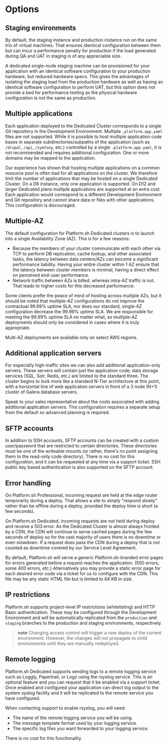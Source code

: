 # Options

## Staging environments

By default, the staging instance and production instance run on the same trio of virtual machines.  That ensures identical configuration between them but can incur a performance penalty for production if the load generated during QA and UAT in staging is of any appreciable size.

A dedicated single-node staging machine can be provisioned for your application with an identical software configuration to your production hardware, but reduced hardware specs.  This gives the advantages of isolating the staging load from the production hardware as well as having an identical software configuration to perform UAT, but this option does not provide a bed for performance testing as the physical hardware configuration is not the same as production.

## Multiple applications

Each application deployed to the Dedicated Cluster corresponds to a single Git repository in the Development Environment.  Multiple `.platform.app.yaml` files are not supported.  While it is possible to host multiple application code bases in separate subdirectories/subpaths of the application (such as `/drupal`, `/api`, `/symfony`, etc.) controlled by a single `.platform.app.yaml`, it is not recommended and requires additional configuration.  One or more domains may be mapped to the application.

Our experience has shown that hosting multiple applications on a common resource pool is often bad for all applications on the cluster.  We therefore limit the number of applications that may be hosted on a single Dedicated Cluster.  On a D6 instance, only one application is supported.  On D12 and larger Dedicated plans multiple applications are supported at an extra cost.  Each application would correspond to a different Development Environment and Git repository and cannot share data or files with other applications.  This configuration is discouraged.

## Multiple-AZ

The default configuration for Platform.sh Dedicated clusters is to launch into a single Availability Zone (AZ).  This is for a few reasons:

* Because the members of your cluster communicate with each other via TCP to perform DB replication, cache lookup, and other associated tasks, the latency between data centers/AZs can become a significant performance liability.  Having your entire cluster within 1 AZ ensure that the latency between cluster members is minimal, having a direct effect on perceived end-user performance.
* Network traffic between AZs is billed, whereas intra-AZ traffic is not.  That leads to higher costs for this decreased performance.

Some clients prefer the peace of mind of hosting across multiple AZs, but it should be noted that multiple-AZ configurations do not improve the contractual 99.99% uptime SLA, nor does our standard, single-AZ configuration decrease the 99.99% uptime SLA.  We are responsible for meeting the 99.99% uptime SLA no matter what, so multiple-AZ deployments should only be considered in cases where it is truly appropriate.

Multi-AZ deployments are available only on select AWS regions.

## Additional application servers

For especially high-traffic sites we can also add additional application-only servers.  These servers will contain just the application code; data storage services (SQL, Solr, Redis, etc.) are limited to the standard three.  The cluster begins to look more like a standard N-Tier architecture at this point, with a horizontal line of web application servers in front of a 3 node (N+1) cluster of Galera database servers.

Speak to your sales representative about the costs associated with adding additional application servers.  This configuration requires a separate setup from the default so advanced planning is required.

## SFTP accounts

In addition to SSH accounts, SFTP accounts can be created with a custom user/password that are restricted to certain directories. These directories must be one of the writeable mounts (or rather, there's no point assigning them to the read-only code directory).  There is no cost for this configuration, and it can be requested at any time via a support ticket. SSH public key based authentication is also supported on the SFTP account.

## Error handling

On Platform.sh Professional, incoming request are held at the edge router temporarily during a deploy.  That allows a site to simply "respond slowly" rather than be offline during a deploy, provided the deploy time is short (a few seconds).

On Platform.sh Dedicated, incoming requests are not held during deploy and receive a 503 error.  As the Dedicated Cluster is almost always fronted by a CDN, the CDN will continue to serve cached pages during the few seconds of deploy so for the vast majority of users there is no downtime or even slowdown.  If a request does pass the CDN during a deploy that is not counted as downtime covered by our Service Level Agreement.

By default, Platform.sh will serve a generic Platform.sh-branded error pages for errors generated before a request reaches the application.  (500 errors, some 400 errors, etc.)  Alternatively you may provide a static error page for each desired error code via a ticket for us to configure with the CDN.  This file may be any static HTML file but is limited to 64 KB in size.

## IP restrictions

Platform.sh supports project-level IP restrictions (whitelisting) and HTTP Basic authentication.  These may be configured through the Development Environment and will be automatically replicated from the `production` and `staging` branches to the production and staging environments, respectively.

> **note**
> Changing access control will trigger a new deploy of the current environment. However, the changes will not propagate to child environments until they are manually redeployed.

## Remote logging

Platform.sh Dedicated supports sending logs to a remote logging service such as Loggly, Papertrail, or Logz using the rsyslog service.  This is an optional feature and you can request that it be enabled via a support ticket.  Once enabled and configured your application can direct log output to the system syslog facility and it will be replicated to the remote service you have configured.

When contacting support to enable rsyslog, you will need:

* The name of the remote logging service you will be using.
* The message template format used by your logging service.
* The specific log files you want forwarded to your logging service.

There is no cost for this functionality.
